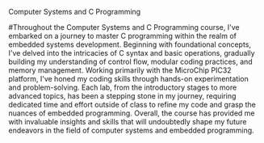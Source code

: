Computer Systems and C Programming

#Throughout the Computer Systems and C Programming course,
I've embarked on a journey to master C programming within the realm of embedded systems development. 
Beginning with foundational concepts, I've delved into the intricacies of C syntax and basic operations, 
gradually building my understanding of control flow, modular coding practices, and memory management. 
Working primarily with the MicroChip PIC32 platform, I've honed my coding skills through hands-on experimentation and problem-solving. 
Each lab, from the introductory stages to more advanced topics, has been a stepping stone in my journey, requiring dedicated time and effort 
outside of class to refine my code and grasp the nuances of embedded programming. Overall, the course has provided me with invaluable insights and skills 
that will undoubtedly shape my future endeavors in the field of computer systems and embedded programming.






